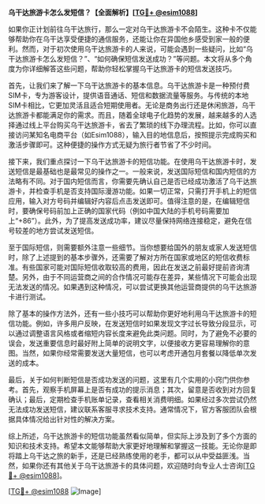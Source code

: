 **乌干达旅游卡怎么发短信？【全面解析】[[TG💪+ @esim1088](https://t.me/s/esim1088)]**

如果你正计划前往乌干达旅行，那么一定对乌干达旅游卡不会陌生。这种卡不仅能够帮助你在乌干达享受便捷的通信服务，还能让你在异国他乡感受到家一般的便利。然而，对于初次使用乌干达旅游卡的人来说，可能会遇到一些疑问，比如“乌干达旅游卡怎么发短信？”、“如何确保短信发送成功？”等问题。本文将从多个角度为你详细解答这些问题，帮助你轻松掌握乌干达旅游卡的短信发送技巧。

首先，让我们来了解一下乌干达旅游卡的基本信息。乌干达旅游卡是一种预付费SIM卡，专为游客设计，提供语音通话、短信和数据流量等服务。与传统的本地SIM卡相比，它更加灵活且适合短期使用者。无论是商务出行还是休闲旅游，乌干达旅游卡都能满足你的需求。而且，随着全球电子化趋势的发展，越来越多的人选择通过线上平台购买乌干达旅游卡，省去了繁琐的线下办理流程。比如，你可以直接访问某知名电商平台（如Esim1088），输入目的地信息后，按照提示完成购买和激活步骤即可。这种便捷的操作方式无疑为旅行者节省了不少时间。

接下来，我们重点探讨一下乌干达旅游卡的短信功能。在使用乌干达旅游卡时，发送短信是最基础也是最常见的操作之一。一般来说，发送国际短信和国内短信的方法略有不同。对于国内短信而言，你需要先确认自己是否已经成功激活了乌干达旅游卡，并检查手机是否支持国际漫游功能。如果一切正常，只需打开手机上的短信应用，输入对方号码并编辑好内容后点击发送即可。值得注意的是，在编辑短信时，要确保号码前加上正确的国家代码（例如中国大陆的手机号码需要加上“+86”）。此外，为了提高发送成功率，建议尽量保持网络连接稳定，避免在信号较差的地方尝试发送短信。

至于国际短信，则需要额外注意一些细节。当你想要给国外的朋友或家人发送短信时，除了上述提到的基本步骤外，还需要了解对方所在国家或地区的短信收费标准。有些国家可能对国际短信收取较高的费用，因此在发送之前最好提前咨询清楚。另外，由于不同运营商之间的合作情况可能存在差异，某些情况下可能会出现无法发送的情况。如果遇到这种情况，可以尝试更换其他运营商提供的乌干达旅游卡进行测试。

除了基本的操作方法外，还有一些小技巧可以帮助你更好地利用乌干达旅游卡的短信功能。例如，许多用户反映，在发送短信时如果发现文字过长导致分段显示，可以通过调整语言风格或者缩短内容长度来避免此类问题。同时，为了避免不必要的误会，发送重要信息时最好附上简单的说明文字，以便接收方更容易理解你的意图。当然，如果你经常需要发送大量短信，也可以考虑开通包月套餐以降低单次发送的成本。

最后，关于如何判断短信是否成功发送的问题，这里有几个实用的小窍门供你参考。首先，观察手机屏幕上是否有成功的提示消息；其次，留意是否收到对方回复确认；最后，定期检查手机账单记录，查看相关消费明细。如果经过多次尝试仍然无法成功发送短信，建议联系客服寻求技术支持。通常情况下，官方客服团队会根据具体情况给出针对性的解决方案。

综上所述，乌干达旅游卡的短信功能虽然看似简单，但实际上涉及到了多个方面的知识和技术支持。希望本文能够帮助大家更好地理解和掌握这一技能。无论你是即将踏上乌干达之旅的新手，还是已经熟练使用的老手，都可以从中受益匪浅。当然，如果你还有其他关于乌干达旅游卡的具体问题，欢迎随时向专业人士咨询[[TG💪+ @esim1088](https://t.me/s/esim1088)]。

[[TG💪+ @esim1088](https://t.me/s/esim1088) ![Image](https://i.postimg.cc/4NQfJmqS/Snipaste-2025-05-13-00-14-12.png)]